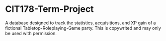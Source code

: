 # CIT178-Term-Project
A database designed to track the statistics, acquisitions, and XP gain of a fictional Tabletop-Roleplaying-Game party.
This is copywrited and may only be used with permission.

